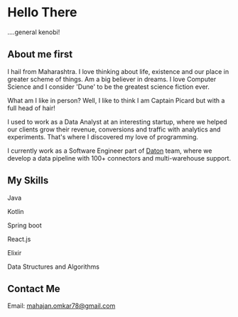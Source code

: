 # Hello There

....general kenobi! 

## About me first

I hail from Maharashtra. I love thinking about life, existence and our place in greater scheme of things. Am a big believer in dreams. I love Computer Science and I consider 'Dune' to be the greatest science fiction ever.

What am I like in person? Well, I like to think I am Captain Picard but with a full head of hair!

I used to work as a Data Analyst at an interesting startup, where we helped our clients grow their revenue, conversions and traffic with analytics and experiments. That's where I discovered my love of programming.

I currently work as a Software Engineer part of [Daton](https://sarasanalytics.com/daton) team, where we develop a data pipeline with 100+ connectors and multi-warehouse support.

## My Skills
Java

Kotlin

Spring boot

React.js

Elixir

Data Structures and Algorithms

## Contact Me
Email: mahajan.omkar78@gmail.com
